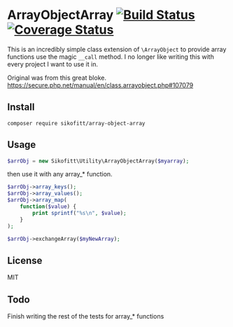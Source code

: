 # ArrayObjectArray [![Build Status](https://travis-ci.org/sikofitt/array-object-array.svg?branch=master)](https://travis-ci.org/sikofitt/array-object-array) [![Coverage Status](https://coveralls.io/repos/github/sikofitt/array-object-array/badge.svg?branch=master)](https://coveralls.io/github/sikofitt/array-object-array?branch=master)


This is an incredibly simple class extension of `\ArrayObject` to provide
array functions use the magic `__call` method.  I no longer like writing this
with every project I want to use it in.

Original was from this great bloke.  https://secure.php.net/manual/en/class.arrayobject.php#107079
## Install

`composer require sikofitt/array-object-array`

## Usage
```php
$arrObj = new Sikofitt\Utility\ArrayObjectArray($myarray);
```
then use it with any array_* function.
```php
$arrObj->array_keys();
$arrObj->array_values();
$arrObj->array_map(
    function($value) { 
        print sprintf("%s\n", $value); 
    }
);
```
```php
$arrObj->exchangeArray($myNewArray);
```
## License
MIT

## Todo
Finish writing the rest of the tests for array_* functions

